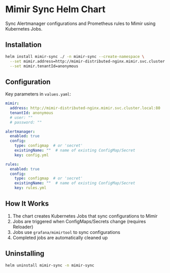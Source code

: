 # Mimir Sync Helm Chart

Sync Alertmanager configurations and Prometheus rules to Mimir using Kubernetes Jobs.

## Installation

```bash
helm install mimir-sync ./ -n mimir-sync --create-namespace \
  --set mimir.address=http://mimir-distributed-nginx.mimir.svc.cluster.local:80 \
  --set mimir.tenantId=anonymous
```

## Configuration

Key parameters in `values.yaml`:

```yaml
mimir:
  address: http://mimir-distributed-nginx.mimir.svc.cluster.local:80
  tenantId: anonymous
  # user: ""
  # password: ""

alertmanager:
  enabled: true
  config:
    type: configmap  # or 'secret'
    existingName: ""  # name of existing ConfigMap/Secret
    key: config.yml

rules:
  enabled: true
  config:
    type: configmap  # or 'secret'
    existingName: ""  # name of existing ConfigMap/Secret
    key: rules.yml
```

## How It Works

1. The chart creates Kubernetes Jobs that sync configurations to Mimir
2. Jobs are triggered when ConfigMaps/Secrets change (requires Reloader)
3. Jobs use `grafana/mimirtool` to sync configurations
4. Completed jobs are automatically cleaned up

## Uninstalling

```bash
helm uninstall mimir-sync -n mimir-sync
```
